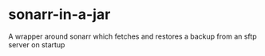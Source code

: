 # sonarr-in-a-jar
A wrapper around sonarr which fetches and restores a backup from an sftp server on startup
